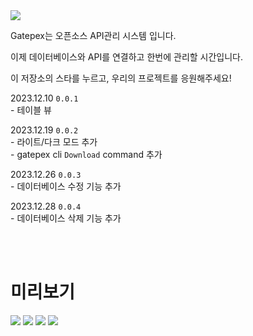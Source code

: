 
<img src="https://cdn.discordapp.com/attachments/980765436973035550/1189885928043458641/23-12-28_20-01-16-395.jpg?ex=659fcaa0&is=658d55a0&hm=4cffa1ada10921fe460f4c0fe757dfc311a30ba5ebdcba6dba17413a6ebd804a&">

Gatepex는 오픈소스 API관리 시스템 입니다.

이제 데이터베이스와 API를 연결하고 한번에 관리할 시간입니다.

이 저장소의 스타를 누르고, 우리의 프로젝트를 응원해주세요!

2023.12.10 `0.0.1`<br> - 테이블 뷰


2023.12.19 `0.0.2` <br> - 라이트/다크 모드 추가 <br> - gatepex cli `Download` command 추가


2023.12.26 `0.0.3` <br> - 데이터베이스 수정 기능 추가


2023.12.28 `0.0.4` <br> - 데이터베이스 삭제 기능 추가

<br>
<br>

# 미리보기

<img src="https://cdn.discordapp.com/attachments/980765436973035550/1189818455885615148/2023-12-28_3.25.53.png?ex=659f8bc9&is=658d16c9&hm=2635fbcc351152a084fda84b379adc62af38e7adde05a9bf1cbedcf7c50f7ad7&">
<img src="https://cdn.discordapp.com/attachments/980765436973035550/1189818455264870500/2023-12-28_3.26.42.png?ex=659f8bc9&is=658d16c9&hm=ae7db5758f731bb07854fe13f2f24aded0ba36a0eda10c3f9439f81f39411a1b&">
<img src="https://cdn.discordapp.com/attachments/980765436973035550/1189818454644105296/2023-12-28_3.31.54.png?ex=659f8bc9&is=658d16c9&hm=76eab4f0c011d9c6b54636f90e3ff1cbb90cf270b248c86ce74b43f9f2055ca0&">
<img src="https://cdn.discordapp.com/attachments/928467166137811004/1186196880351309864/2023-12-18_3.42.32.png?ex=65925eee&is=657fe9ee&hm=3af28186ecb3e3d4303b76d336dda2b7021b2ce874f6cc3f9c2ca62cb342c1db&">
